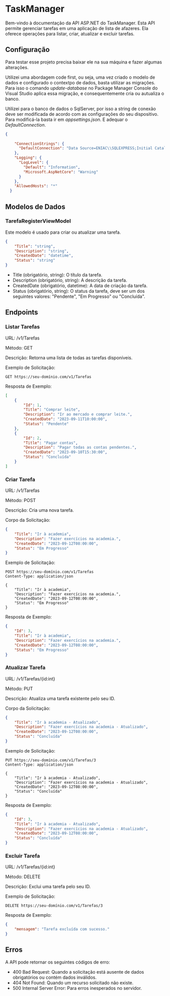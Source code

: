 # TaskManager

Bem-vindo à documentação da API ASP.NET do TaskManager. Esta API permite gerenciar tarefas em uma aplicação de lista de afazeres. Ela oferece operações para listar, criar, atualizar e excluir tarefas.


## Configuração

Para testar esse projeto precisa baixar ele na sua máquina e fazer algumas alterações.

Utilizei uma abordagem code first, ou seja, uma vez criado o modelo de dados e configurado o contextpo de dados, basta utilizar as migrações. Para isso o comando *update-database* no Package Manager Console do Visual Studio aplica essa migração, e consequentemente cria ou autualiza o banco.

Utilizei para o banco de dados o SqlServer, por isso a string de conexão deve ser modificada de acordo com as configurações do seu dispositivo. Para modificá-la basta ir em *appsettings.json*. E adequar o *DefaultConnection*.
```json
{
  
    "ConnectionStrings": {
      "DefaultConnection": "Data Source=ENIAC\\SQLEXPRESS;Initial Catalog=TaskManager;Integrated Security=True;TrustServerCertificate=True"
    },
    "Logging": {
      "LogLevel": {
        "Default": "Information",
        "Microsoft.AspNetCore": "Warning"
      }
    },
    "AllowedHosts": "*"
  }
```

## Modelos de Dados

### TarefaRegisterViewModel

Este modelo é usado para criar ou atualizar uma tarefa.

```json
{
    "Title": "string",
    "Description": "string",
    "CreatedDate": "datetime",
    "Status": "string"
}
```
* Title (obrigatório, string): O título da tarefa.
* Description (obrigatório, string): A descrição da tarefa.
* CreatedDate (obrigatório, datetime): A data de criação da tarefa.
* Status (obrigatório, string): O status da tarefa, deve ser um dos seguintes valores: "Pendente", "Em Progresso" ou "Concluída".

## Endpoints
### Listar Tarefas
URL: /v1/Tarefas

Método: GET

Descrição: Retorna uma lista de todas as tarefas disponíveis.

Exemplo de Solicitação:
```http
GET https://seu-domínio.com/v1/Tarefas
```
Resposta de Exemplo:
```json
[
    {
        "Id": 1,
        "Title": "Comprar leite",
        "Description": "Ir ao mercado e comprar leite.",
        "CreatedDate": "2023-09-11T10:00:00",
        "Status": "Pendente"
    },
    {
        "Id": 2,
        "Title": "Pagar contas",
        "Description": "Pagar todas as contas pendentes.",
        "CreatedDate": "2023-09-10T15:30:00",
        "Status": "Concluída"
    }
]
```


### Criar Tarefa
URL: /v1/Tarefas

Método: POST

Descrição: Cria uma nova tarefa.

Corpo da Solicitação:
```json
{
    "Title": "Ir à academia",
    "Description": "Fazer exercícios na academia.",
    "CreatedDate": "2023-09-12T08:00:00",
    "Status": "Em Progresso"
}

```
Exemplo de Solicitação:

```http
POST https://seu-domínio.com/v1/Tarefas
Content-Type: application/json

{
    "Title": "Ir à academia",
    "Description": "Fazer exercícios na academia.",
    "CreatedDate": "2023-09-12T08:00:00",
    "Status": "Em Progresso"
}

```

Resposta de Exemplo:
```json
{
    "Id": 3,
    "Title": "Ir à academia",
    "Description": "Fazer exercícios na academia.",
    "CreatedDate": "2023-09-12T08:00:00",
    "Status": "Em Progresso"
}


```
### Atualizar Tarefa
URL: /v1/Tarefas/{id:int}

Método: PUT

Descrição: Atualiza uma tarefa existente pelo seu ID.

Corpo da Solicitação:

```json
{
    "Title": "Ir à academia - Atualizado",
    "Description": "Fazer exercícios na academia - Atualizado",
    "CreatedDate": "2023-09-12T08:00:00",
    "Status": "Concluída"
}
```
Exemplo de Solicitação:

```http
PUT https://seu-domínio.com/v1/Tarefas/3
Content-Type: application/json

{
    "Title": "Ir à academia - Atualizado",
    "Description": "Fazer exercícios na academia - Atualizado",
    "CreatedDate": "2023-09-12T08:00:00",
    "Status": "Concluída"
}
```
Resposta de Exemplo:

```json
{
    "Id": 3,
    "Title": "Ir à academia - Atualizado",
    "Description": "Fazer exercícios na academia - Atualizado",
    "CreatedDate": "2023-09-12T08:00:00",
    "Status": "Concluída"
}
```

### Excluir Tarefa
URL: /v1/Tarefas/{id:int}

Método: DELETE

Descrição: Exclui uma tarefa pelo seu ID.

Exemplo de Solicitação:

```http
DELETE https://seu-domínio.com/v1/Tarefas/3
```
Resposta de Exemplo:

```json
{
    "mensagem": "Tarefa excluída com sucesso."
}
```

## Erros
A API pode retornar os seguintes códigos de erro:

* 400 Bad Request: Quando a solicitação está ausente de dados obrigatórios ou contém dados inválidos.
* 404 Not Found: Quando um recurso solicitado não existe.
* 500 Internal Server Error: Para erros inesperados no servidor.
